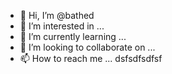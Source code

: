 - 👋 Hi, I’m @bathed
- 👀 I’m interested in ...
- 🌱 I’m currently learning ...
- 💞️ I’m looking to collaborate on ...
- 📫 How to reach me ...
dsfsdfsdfsf
<!---
bathed/bathed is a ✨ special ✨ repository because its `README.md` (this file) appears on your GitHub profile.
You can click the Preview link to take a look at your changes.
--->
